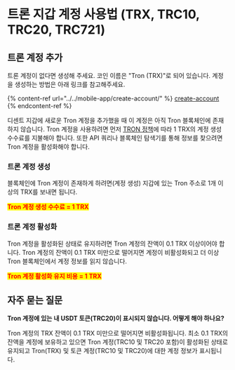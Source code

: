 # 트론 지갑 계정 사용법 (TRX, TRC10, TRC20, TRC721)

## 트론 계정 추가

트론 계정이 없다면 생성해 주세요. 코인 이름은 "Tron (TRX)"로 되어 있습니다.  계정을 생성하는 방법은 아래 링크를 참고해주세요.

{% content-ref url="../../mobile-app/create-account/" %}
[create-account](../../mobile-app/create-account/)
{% endcontent-ref %}

디센트 지갑에 새로운 Tron 계정을 추가했을 때 이 계정은 아직 Tron 블록체인에 존재하지 않습니다. Tron 계정을 사용하려면 먼저 [TRON 정책](https://developers.tron.network/docs/account#account-activation)에 따라 1 TRX의 계정 생성 수수료를 지불해야 합니다. 또한 API 쿼리나 블록체인 탐색기를 통해 정보를 찾으려면 Tron 계정을 활성화해야 합니다.

### 트론 계정 생성

블록체인에 Tron 계정이 존재하게 하려면(계정 생성) 지갑에 있는 Tron 주소로 1개 이상의 TRX를 보내면 됩니다.&#x20;

<mark style="color:red;">**Tron 계정 생성 수수료 = 1 TRX**</mark>

### 트론 계정 활성화

Tron 계정을 활성화된 상태로 유지하려면 Tron 계정의 잔액이 0.1 TRX 이상이어야 합니다. Tron 계정의 잔액이 0.1 TRX 미만으로 떨어지면 계정이 비활성화되고 더 이상 Tron 블록체인에서 계정 정보를 읽지 않습니다.

<mark style="color:red;">**Tron 계정 활성화 유지 비용 = 1 TRX**</mark>

## 자주 묻는 질문

**Tron 계정에 있는 내 USDT 토큰(TRC20)이 표시되지 않습니다. 어떻게 해야 하나요?**

Tron 계정의 TRX 잔액이 0.1 TRX 미만으로 떨어지면 비활성화됩니다. 최소 0.1 TRX의 잔액을 계정에 보유하고 있으면 Tron 계정(TRC10 및 TRC20 포함)이 활성화된 상태로 유지되고 Tron(TRX) 및 토큰 계정(TRC10 및 TRC20)에 대한 계정 정보가 표시됩니다.
